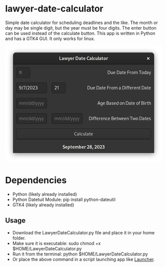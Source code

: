 # lawyer-date-calculator
Simple date calculator for scheduling deadlines and the like. The month or day may be single digit, but the year must be four digits. The enter button can be used instead of the calculate button. This app is written in Python and has a GTK4 GUI. It only works for linux.

<img src="screenshot.png" alt="screenshot" style="width: auto; height: auto;">

# Dependencies
* Python (likely already installed)
* Python Datetuil Module:
	pip install python-dateutil
* GTK4 (likely already installed)

## Usage
* Download the LawyerDateCalculator.py file and place it in your home folder.
* Make sure it is executable:
	sudo chmod +x $HOME/LawyerDateCalculator.py
* Run it from the terminal:
	python $HOME/LawyerDateCalculator.py
* Or place the above command in a script launching app like [Launcher](https://extensions.gnome.org/extension/5874/launcher/).   

